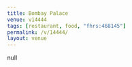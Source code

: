 ```yaml
---
title: Bombay Palace
venue: v14444
tags: [restaurant, food, "fhrs:468145"]
permalink: /v/14444/
layout: venue
---
```

null